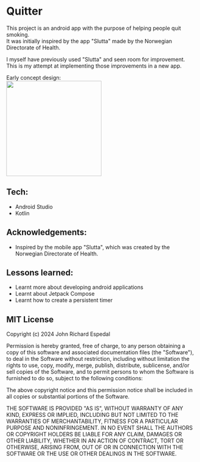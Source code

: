 # Quitter #
This project is an android app with the purpose of helping people quit smoking.  
It was initially inspired by the app "Slutta" made by the Norwegian Directorate of Health. 

I myself have previously used "Slutta" and seen room for improvement.  
This is my attempt at implementing those improvements in a new app.

Early concept design:  
<img width="250" src="https://github.com/Johnricharde/Quitter/assets/117681128/0c3dfb84-ae3b-4f5a-aa45-ff4aebd9f475">

## Tech: ##
- Android Studio
- Kotlin

## Acknowledgements: ##
- Inspired by the mobile app "Slutta", which was created by the Norwegian Directorate of Health.

## Lessons learned: ##
- Learnt more about developing android applications
- Learnt about Jetpack Compose
- Learnt how to create a persistent timer

## MIT License ##
Copyright (c) 2024 John Richard Espedal

Permission is hereby granted, free of charge, to any person obtaining a copy of this software and associated documentation files (the "Software"), to deal in the Software without restriction, including without limitation the rights to use, copy, modify, merge, publish, distribute, sublicense, and/or sell copies of the Software, and to permit persons to whom the Software is furnished to do so, subject to the following conditions:

The above copyright notice and this permission notice shall be included in all copies or substantial portions of the Software.

THE SOFTWARE IS PROVIDED "AS IS", WITHOUT WARRANTY OF ANY KIND, EXPRESS OR IMPLIED, INCLUDING BUT NOT LIMITED TO THE WARRANTIES OF MERCHANTABILITY, FITNESS FOR A PARTICULAR PURPOSE AND NONINFRINGEMENT. IN NO EVENT SHALL THE AUTHORS OR COPYRIGHT HOLDERS BE LIABLE FOR ANY CLAIM, DAMAGES OR OTHER LIABILITY, WHETHER IN AN ACTION OF CONTRACT, TORT OR OTHERWISE, ARISING FROM, OUT OF OR IN CONNECTION WITH THE SOFTWARE OR THE USE OR OTHER DEALINGS IN THE SOFTWARE.
